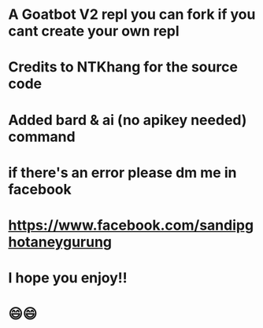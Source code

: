 # A Goatbot V2 repl you can fork if you cant create your own repl
# Credits to NTKhang for the source code
# Added bard & ai (no apikey needed) command
# if there's an error please dm me in facebook
# https://www.facebook.com/sandipghotaneygurung
# I hope you enjoy!!
# 😄😄
